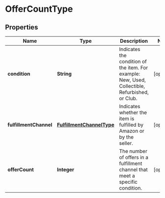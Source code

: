 
# OfferCountType

## Properties
Name | Type | Description | Notes
------------ | ------------- | ------------- | -------------
**condition** | **String** | Indicates the condition of the item. For example: New, Used, Collectible, Refurbished, or Club. |  [optional]
**fulfillmentChannel** | [**FulfillmentChannelType**](FulfillmentChannelType.md) | Indicates whether the item is fulfilled by Amazon or by the seller. |  [optional]
**offerCount** | **Integer** | The number of offers in a fulfillment channel that meet a specific condition. |  [optional]



